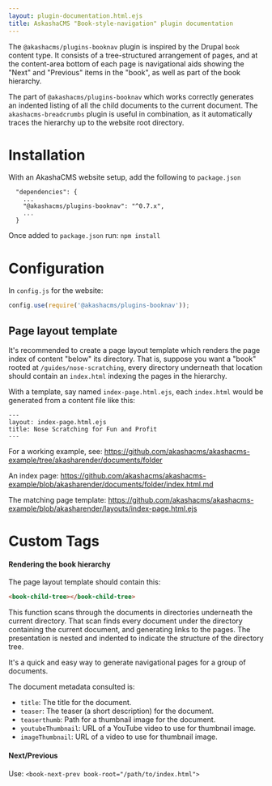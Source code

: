 ```yaml
---
layout: plugin-documentation.html.ejs
title: AskashaCMS "Book-style-navigation" plugin documentation
---
```


The `@akashacms/plugins-booknav` plugin is inspired by the Drupal `book` content type.  It consists of a tree-structured arrangement of pages, and at the content-area bottom of each page is navigational aids showing the "Next" and "Previous" items in the "book", as well as part of the book hierarchy.

The part of `@akashacms/plugins-booknav` which works correctly generates an indented listing of all the child documents to the current document.  The `akashacms-breadcrumbs` plugin is useful in combination, as it automatically traces the hierarchy up to the website root directory.

# Installation

With an AkashaCMS website setup, add the following to `package.json`

```
  "dependencies": {
    ...
    "@akashacms/plugins-booknav": "^0.7.x",
    ...
  }
```

Once added to `package.json` run: `npm install`

# Configuration

In `config.js` for the website:

```js
config.use(require('@akashacms/plugins-booknav'));
```

## Page layout template

It's recommended to create a page layout template which renders the page index of content "below" its directory.  That is, suppose you want a "book" rooted at `/guides/nose-scratching`, every directory underneath that location should contain an `index.html` indexing the pages in the hierarchy.

With a template, say named `index-page.html.ejs`, each `index.html` would be generated from a content file like this:

```
---
layout: index-page.html.ejs
title: Nose Scratching for Fun and Profit
---
```

For a working example, see: https://github.com/akashacms/akashacms-example/tree/akasharender/documents/folder

An index page: https://github.com/akashacms/akashacms-example/blob/akasharender/documents/folder/index.html.md

The matching page template: https://github.com/akashacms/akashacms-example/blob/akasharender/layouts/index-page.html.ejs

# Custom Tags

#### Rendering the book hierarchy

The page layout template should contain this:

```html
<book-child-tree></book-child-tree>
```

This function scans through the documents in directories underneath the current directory.  That scan finds every document under the directory containing the current document, and generating links to the pages.  The presentation is nested and indented to indicate the structure of the directory tree.

It's a quick and easy way to generate navigational pages for a group of documents.

The document metadata consulted is:

* ```title```: The title for the document.
* ```teaser```: The teaser (a short description) for the document.
* ```teaserthumb```: Path for a thumbnail image for the document.
* ```youtubeThumbnail```: URL of a YouTube video to use for thumbnail image.
* ```imageThumbnail```: URL of a video to use for thumbnail image.

#### Next/Previous

Use: `<book-next-prev book-root="/path/to/index.html">`
